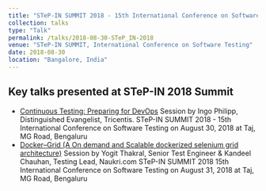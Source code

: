 ```yaml
---
title: "STeP-IN SUMMIT 2018 - 15th International Conference on Software Testing"
collection: talks
type: "Talk"
permalink: /talks/2018-08-30-STeP_IN-2018
venue: "STeP-IN SUMMIT, International Conference on Software Testing"
date: 2018-08-30
location: "Bangalore, India"
---
```


Key talks presented at STeP-IN 2018 Summit
------
- [Continuous Testing: Preparing for DevOps](http://bit.ly/2Etq9Cw)
    Session by Ingo Philipp, Distinguished Evangelist, Tricentis.
    STeP-IN SUMMIT 2018 - 15th International Conference on Software Testing on August 30, 2018 at Taj, MG Road, Bengaluru
- [Docker–Grid (A On demand and Scalable dockerized selenium grid architecture)](http://bit.ly/30GlSVL)
    Session by Yogit Thakral, Senior Test Engineer & Kandeel Chauhan, Testing Lead, Naukri.com
    STeP-IN SUMMIT 2018 15th International Conference on Software Testing on August 31, 2018 at Taj, MG Road, Bengaluru